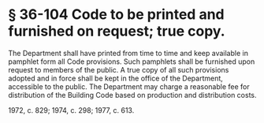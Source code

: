 # § 36-104 Code to be printed and furnished on request; true copy.

<p>The Department shall have printed from time to time and keep available in pamphlet form all Code provisions. Such pamphlets shall be furnished upon request to members of the public. A true copy of all such provisions adopted and in force shall be kept in the office of the Department, accessible to the public. The Department may charge a reasonable fee for distribution of the Building Code based on production and distribution costs.</p><p>1972, c. 829; 1974, c. 298; 1977, c. 613.</p>
